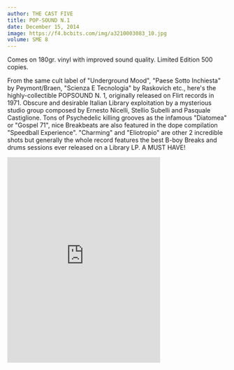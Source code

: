 ```yaml
---
author: THE CAST FIVE
title: POP-SOUND N.1
date: December 15, 2014
image: https://f4.bcbits.com/img/a3210003083_10.jpg
volume: SME 8
---
```


Comes on 180gr. vinyl with improved sound quality. Limited Edition 500 copies.

From the same cult label of "Underground Mood", "Paese Sotto Inchiesta" by Peymont/Braen, "Scienza E Tecnologia" by Raskovich etc., here's the highly-collectible POPSOUND N. 1, originally released on Flirt records in 1971. Obscure and desirable Italian Library exploitation by a mysterious studio group composed by Ernesto Nicelli, Stellio Subelli and Pasquale Castiglione. Tons of Psychedelic killing grooves as the infamous "Diatomea" or "Gospel 71", nice Breakbeats are also featured in the dope compilation "Speedball Experience". "Charming" and "Eliotropio" are other 2 incredible shots but generally the whole record features the best B-boy Breaks and drums sessions ever released on a Library LP. A MUST HAVE!

<iframe style="border: 0; width: 350px; height: 470px;" src="https://bandcamp.com/EmbeddedPlayer/album=2379968647/size=large/bgcol=ffffff/linkcol=0687f5/tracklist=false/transparent=true/" seamless><a href="http://sonormusiceditions.bandcamp.com/album/popsound-n-1">POPSOUND - N. 1 by The Cast Five</a></iframe>